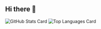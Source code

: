 ## Hi there 👋

<!--
**srinivasreddych/srinivasreddych** is a ✨ _special_ ✨ repository because its `README.md` (this file) appears on your GitHub profile.

Here are some ideas to get you started:

- 🔭 I’m currently working on ...
- 🌱 I’m currently learning ...
- 👯 I’m looking to collaborate on ...
- 🤔 I’m looking for help with ...
- 💬 Ask me about ...
- 📫 How to reach me: ...
- 😄 Pronouns: ...
- ⚡ Fun fact: ...
-->


![GitHub Stats Card](https://github-readme-stats.vercel.app/api?username=srinivasreddych&show_icons=true)
![Top Languages Card](https://github-readme-stats.vercel.app/api/top-langs/?username=srinivasreddych&layout=compact)
